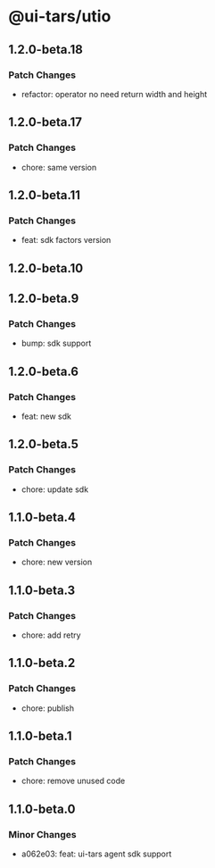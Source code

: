# @ui-tars/utio

## 1.2.0-beta.18

### Patch Changes

- refactor: operator no need return width and height

## 1.2.0-beta.17

### Patch Changes

- chore: same version

## 1.2.0-beta.11

### Patch Changes

- feat: sdk factors version

## 1.2.0-beta.10

## 1.2.0-beta.9

### Patch Changes

- bump: sdk support

## 1.2.0-beta.6

### Patch Changes

- feat: new sdk

## 1.2.0-beta.5

### Patch Changes

- chore: update sdk

## 1.1.0-beta.4

### Patch Changes

- chore: new version

## 1.1.0-beta.3

### Patch Changes

- chore: add retry

## 1.1.0-beta.2

### Patch Changes

- chore: publish

## 1.1.0-beta.1

### Patch Changes

- chore: remove unused code

## 1.1.0-beta.0

### Minor Changes

- a062e03: feat: ui-tars agent sdk support
